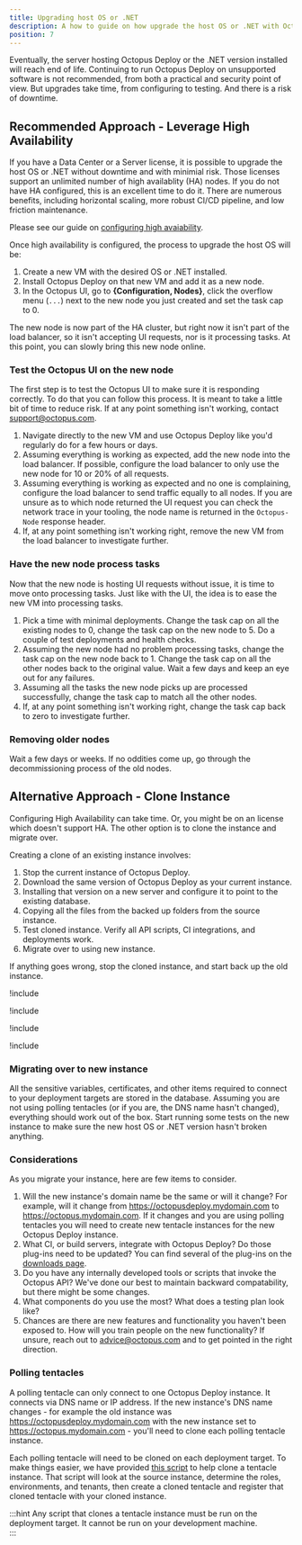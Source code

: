 ```yaml
---
title: Upgrading host OS or .NET
description: A how to guide on how upgrade the host OS or .NET with Octopus Deploy.
position: 7
---
```


Eventually, the server hosting Octopus Deploy or the .NET version installed will reach end of life.  Continuing to run Octopus Deploy on unsupported software is not recommended, from both a practical and security point of view.  But upgrades take time, from configuring to testing.  And there is a risk of downtime.  

## Recommended Approach - Leverage High Availability

If you have a Data Center or a Server license, it is possible to upgrade the host OS or .NET without downtime and with minimial risk.  Those licenses support an unlimited number of high availablity (HA) nodes.  If you do not have HA configured, this is an excellent time to do it.  There are numerous benefits, including horizontal scaling, more robust CI/CD pipeline, and low friction maintenance.

Please see our guide on [configuring high avaiability](/docs/administration/high-availability/configuring-octopus-for-high-availability.md).

Once high availability is configured, the process to upgrade the host OS will be:

1. Create a new VM with the desired OS or .NET installed.
2. Install Octopus Deploy on that new VM and add it as a new node.
3. In the Octopus UI, go to **{Configuration, Nodes}**, click the overflow menu (`...`) next to the new node you just created and set the task cap to 0. 

The new node is now part of the HA cluster, but right now it isn't part of the load balancer, so it isn't accepting UI requests, nor is it processing tasks.  At this point, you can slowly bring this new node online.

### Test the Octopus UI on the new node

The first step is to test the Octopus UI to make sure it is responding correctly.  To do that you can follow this process.  It is meant to take a little bit of time to reduce risk.  If at any point something isn't working, contact support@octopus.com.

1. Navigate directly to the new VM and use Octopus Deploy like you'd regularly do for a few hours or days.
2. Assuming everything is working as expected, add the new node into the load balancer.  If possible, configure the load balancer to only use the new node for 10 or 20% of all requests.
3. Assuming everything is working as expected and no one is complaining, configure the load balancer to send traffic equally to all nodes.  If you are unsure as to which node returned the UI request you can check the network trace in your tooling, the node name is returned in the `Octopus-Node` response header.
4. If, at any point something isn't working right, remove the new VM from the load balancer to investigate further.

### Have the new node process tasks

Now that the new node is hosting UI requests without issue, it is time to move onto processing tasks.  Just like with the UI, the idea is to ease the new VM into processing tasks.

1. Pick a time with minimal deployments.  Change the task cap on all the existing nodes to 0, change the task cap on the new node to 5.  Do a couple of test deployments and health checks.  
2. Assuming the new node had no problem processing tasks, change the task cap on the new node back to 1.  Change the task cap on all the other nodes back to the original value.  Wait a few days and keep an eye out for any failures.
3. Assuming all the tasks the new node picks up are processed successfully, change the task cap to match all the other nodes.  
4. If, at any point something isn't working right, change the task cap back to zero to investigate further. 

### Removing older nodes

Wait a few days or weeks.  If no oddities come up, go through the decommissioning process of the old nodes.  

## Alternative Approach - Clone Instance

Configuring High Availability can take time.  Or, you might be on an license which doesn't support HA.  The other option is to clone the instance and migrate over.

Creating a clone of an existing instance involves:

1. Stop the current instance of Octopus Deploy.
1. Download the same version of Octopus Deploy as your current instance.
1. Installing that version on a new server and configure it to point to the existing database.
1. Copying all the files from the backed up folders from the source instance.
1. Test cloned instance.  Verify all API scripts, CI integrations, and deployments work.
1. Migrate over to using new instance. 

If anything goes wrong, stop the cloned instance, and start back up the old instance.

!include <upgrade-download-same-version>

!include <upgrade-install-cloned-version>

!include <upgrade-copy-files-for-cloned-instance>

!include <upgrade-octopus-backup-folders>

### Migrating over to new instance

All the sensitive variables, certificates, and other items required to connect to your deployment targets are stored in the database.  Assuming you are not using polling tentacles (or if you are, the DNS name hasn't changed), everything should work out of the box.  Start running some tests on the new instance to make sure the new host OS or .NET version hasn't broken anything.

### Considerations

As you migrate your instance, here are few items to consider.  

1. Will the new instance's domain name be the same or will it change?  For example, will it change from https://octopusdeploy.mydomain.com to https://octopus.mydomain.com.  If it changes and you are using polling tentacles you will need to create new tentacle instances for the new Octopus Deploy instance.
2. What CI, or build servers, integrate with Octopus Deploy?  Do those plug-ins need to be updated?  You can find several of the plug-ins on the [downloads page](https://octopus.com/downloads).
3. Do you have any internally developed tools or scripts that invoke the Octopus API?  We've done our best to maintain backward compatability, but there might be some changes.  
4. What components do you use the most?  What does a testing plan look like? 
5. Chances are there are new features and functionality you haven't been exposed to.  How will you train people on the new functionality?  If unsure, reach out to advice@octopus.com and to get pointed in the right direction.

### Polling tentacles

A polling tentacle can only connect to one Octopus Deploy instance.  It connects via DNS name or IP address.  If the new instance's DNS name changes - for example the old instance was https://octopusdeploy.mydomain.com with the new instance set to https://octopus.mydomain.com - you'll need to clone each polling tentacle instance.

Each polling tentacle will need to be cloned on each deployment target.  To make things easier, we have provided [this script](https://github.com/OctopusDeployLabs/SpaceCloner/blob/master/CloneTentacleInstance.ps1) to help clone a tentacle instance.  That script will look at the source instance, determine the roles, environments, and tenants, then create a cloned tentacle and register that cloned tentacle with your cloned instance.  

:::hint
Any script that clones a tentacle instance must be run on the deployment target.  It cannot be run on your development machine.  
:::